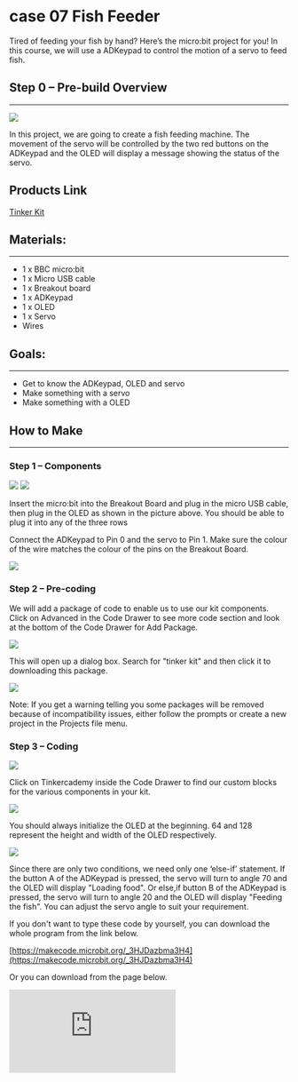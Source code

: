 ﻿# case 07 Fish Feeder

Tired of feeding your fish by hand? Here’s the micro:bit project for you!
In this course, we will use a ADKeypad to control the motion of a servo to feed fish.


## Step 0 – Pre-build Overview
---

![](https://wiki-media-ef.oss-cn-hongkong.aliyuncs.com//images/QO4eC0H.png)

In this project, we are going to create a fish feeding machine. The movement of the servo will be controlled by the two red buttons on the ADKeypad and the OLED will display a message showing the status of the servo.

## Products Link

[Tinker Kit](https://www.elecfreaks.com/micro-bit-tinker-kit.html)

## Materials:
---

- 1 x BBC micro:bit
- 1 x Micro USB cable
- 1 x Breakout board
- 1 x ADKeypad
- 1 x OLED
- 1 x Servo
- Wires


## Goals:
---

- Get to know the ADKeypad, OLED and servo
- Make something with a servo
- Make something with a OLED


## How to Make
---

### Step 1 – Components

![](https://wiki-media-ef.oss-cn-hongkong.aliyuncs.com//images/FNUJhZ3.jpg)
![](https://wiki-media-ef.oss-cn-hongkong.aliyuncs.com//images/BAovMFM.jpg)

Insert the micro:bit into the Breakout Board and plug in the micro USB cable, then plug in the OLED as shown in the picture above. You should be able to plug it into any of the three rows

Connect the ADKeypad to Pin 0 and the servo to Pin 1. Make sure the colour of the wire matches the colour of the pins on the Breakout Board.

![](https://wiki-media-ef.oss-cn-hongkong.aliyuncs.com//images/FHD6oh8.jpg)

### Step 2 – Pre-coding

We will add a package of code to enable us to use our kit components. Click on Advanced in the Code Drawer to see more code section and look at the bottom of the Code Drawer for Add Package.

![](https://wiki-media-ef.oss-cn-hongkong.aliyuncs.com//images/TF3bfdq.jpg)

This will open up a dialog box. Search for "tinker kit" and then click it to downloading this package.

![](https://wiki-media-ef.oss-cn-hongkong.aliyuncs.com//images/nOIgk5u.png)

Note: If you get a warning telling you some packages will be removed because of incompatibility issues, either follow the prompts or create a new project in the Projects file menu.

### Step 3 – Coding

![](https://wiki-media-ef.oss-cn-hongkong.aliyuncs.com//images/qLksxfG.jpg)

Click on Tinkercademy inside the Code Drawer to find our custom blocks for the various components in your kit.

![](https://wiki-media-ef.oss-cn-hongkong.aliyuncs.com//images/6CUN5SW.jpg)

You should always initialize the OLED at the beginning. 64 and 128 represent the height and width of the OLED respectively.

![](https://wiki-media-ef.oss-cn-hongkong.aliyuncs.com//images/gRJsbmX.jpg)

Since there are only two conditions, we need only one ‘else-if’ statement.
If the button A of the ADKeypad is pressed, the servo will turn to angle 70 and the OLED will display "Loading food".
Or else,if button B of the ADKeypad is pressed, the servo will turn to angle 20 and the OLED will display "Feeding the fish".
You can adjust the servo angle to suit your requirement.

If you don't want to type these code by yourself, you can download the whole program from the link below.

[https://makecode.microbit.org/_3HJDazbma3H4](https://makecode.microbit.org/_3HJDazbma3H4)

Or you can download from the page below.

<div
    style={{
        position: 'relative',
        paddingBottom: '60%',
        overflow: 'hidden',
    }}
>
    <iframe
        src="https://makecode.microbit.org/_3HJDazbma3H4"
        frameborder="0"
        sandbox="allow-popups allow-forms allow-scripts allow-same-origin"
        style={{
            position: 'absolute',
            width: '100%',
            height: '100%',
        }}
    />
</div>


### Step 4 – Success!

Success! You have created a fish feeding machine!
